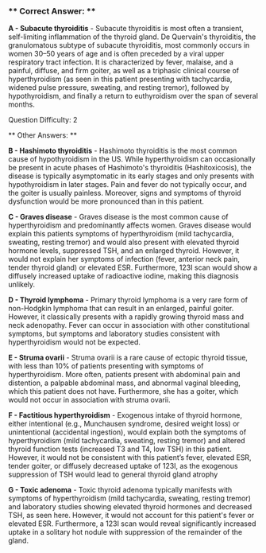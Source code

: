 ### ** Correct Answer: **

**A - Subacute thyroiditis** - Subacute thyroiditis is most often a transient, self-limiting inflammation of the thyroid gland. De Quervain's thyroiditis, the granulomatous subtype of subacute thyroiditis, most commonly occurs in women 30–50 years of age and is often preceded by a viral upper respiratory tract infection. It is characterized by fever, malaise, and a painful, diffuse, and firm goiter, as well as a triphasic clinical course of hyperthyroidism (as seen in this patient presenting with tachycardia, widened pulse pressure, sweating, and resting tremor), followed by hypothyroidism, and finally a return to euthyroidism over the span of several months.

Question Difficulty: 2

** Other Answers: **

**B - Hashimoto thyroiditis** - Hashimoto thyroiditis is the most common cause of hypothyroidism in the US. While hyperthyroidism can occasionally be present in acute phases of Hashimoto's thyroiditis (Hashitoxicosis), the disease is typically asymptomatic in its early stages and only presents with hypothyroidism in later stages. Pain and fever do not typically occur, and the goiter is usually painless. Moreover, signs and symptoms of thyroid dysfunction would be more pronounced than in this patient.

**C - Graves disease** - Graves disease is the most common cause of hyperthyroidism and predominantly affects women. Graves disease would explain this patients symptoms of hyperthyroidism (mild tachycardia, sweating, resting tremor) and would also present with elevated thyroid hormone levels, suppressed TSH, and an enlarged thyroid. However, it would not explain her symptoms of infection (fever, anterior neck pain, tender thyroid gland) or elevated ESR. Furthermore, 123I scan would show a diffusely increased uptake of radioactive iodine, making this diagnosis unlikely.

**D - Thyroid lymphoma** - Primary thyroid lymphoma is a very rare form of non-Hodgkin lymphoma that can result in an enlarged, painful goiter. However, it classically presents with a rapidly growing thyroid mass and neck adenopathy. Fever can occur in association with other constitutional symptoms, but symptoms and laboratory studies consistent with hyperthyroidism would not be expected.

**E - Struma ovarii** - Struma ovarii is a rare cause of ectopic thyroid tissue, with less than 10% of patients presenting with symptoms of hyperthyroidism. More often, patients present with abdominal pain and distention, a palpable abdominal mass, and abnormal vaginal bleeding, which this patient does not have. Furthermore, she has a goiter, which would not occur in association with struma ovarii.

**F - Factitious hyperthyroidism** - Exogenous intake of thyroid hormone, either intentional (e.g., Munchausen syndrome, desired weight loss) or unintentional (accidental ingestion), would explain both the symptoms of hyperthyroidism (mild tachycardia, sweating, resting tremor) and altered thyroid function tests (increased T3 and T4, low TSH) in this patient. However, it would not be consistent with this patient’s fever, elevated ESR, tender goiter, or diffusely decreased uptake of 123I, as the exogenous suppression of TSH would lead to general thyroid gland atrophy

**G - Toxic adenoma** - Toxic thyroid adenoma typically manifests with symptoms of hyperthyroidism (mild tachycardia, sweating, resting tremor) and laboratory studies showing elevated thyroid hormones and decreased TSH, as seen here. However, it would not account for this patient's fever or elevated ESR. Furthermore, a 123I scan would reveal significantly increased uptake in a solitary hot nodule with suppression of the remainder of the gland.

